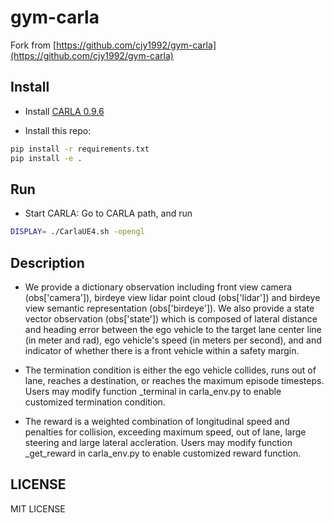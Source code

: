 # gym-carla

Fork from [https://github.com/cjy1992/gym-carla](https://github.com/cjy1992/gym-carla)

## Install

* Install [CARLA 0.9.6](https://github.com/carla-simulator/carla/releases)

* Install this repo:

```bash
pip install -r requirements.txt
pip install -e .
```

## Run

* Start CARLA:
Go to CARLA path, and run
```bash
DISPLAY= ./CarlaUE4.sh -opengl
```

## Description
* We provide a dictionary observation including front view camera (obs['camera']), birdeye view lidar point cloud (obs['lidar']) and birdeye view semantic representation (obs['birdeye']).
We also provide a state vector observation (obs['state']) which is composed of lateral distance and heading error between the ego vehicle to the target lane center line (in meter and rad), ego vehicle's speed (in meters per second), and and indicator of whether there is a front vehicle within a safety margin.

* The termination condition is either the ego vehicle collides, runs out of lane, reaches a destination, or reaches the maximum episode timesteps. Users may modify function _terminal in carla_env.py to enable customized termination condition.

* The reward is a weighted combination of longitudinal speed and penalties for collision, exceeding maximum speed, out of lane, large steering and large lateral accleration. Users may modify function _get_reward in carla_env.py to enable customized reward function.

## LICENSE
MIT LICENSE